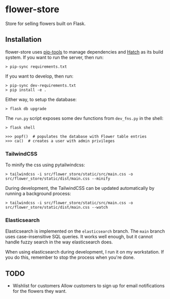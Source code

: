 # flower-store

Store for selling flowers built on Flask.

## Installation

flower-store uses [pip-tools](pypi.org/project/pip-tools) to manage dependencies and [Hatch](hatch.pypa.io) as its build system.
If you want to run the server, then run:

```
> pip-sync requirements.txt
```

If you want to develop, then run:

```
> pip-sync dev-requirements.txt
> pip install -e .
```

Either way, to setup the database:

```
> flask db upgrade
```

The `run.py` script exposes some dev functions from `dev_fns.py` in the shell:

```
> flask shell

>>> popf()  # populates the database with Flower table entries
>>> ca()  # creates a user with admin privileges
```

### TailwindCSS

To minify the css using pytailwindcss:

```
> tailwindcss -i src/flower_store/static/src/main.css -o src/flower_store/static/dist/main.css --minify
```

During development, the TailwindCSS can be updated automatically by running a background process:

```
> tailwindcss -i src/flower_store/static/src/main.css -o src/flower_store/static/dist/main.css --watch
```

### Elasticsearch

Elasticsearch is implemented on the `elasticsearch` branch.
The `main` branch uses case-insensitive SQL queries.
It works well enough, but it cannot handle fuzzy search in the way elasticsearch does.

When using elasticsearch during development, I run it on my workstation.
If you do this, remember to stop the process when you're done.

## TODO

- Wishlist for customers
  Allow customers to sign up for email notifications for the flowers they want.
